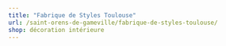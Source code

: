 ```yaml
---
title: "Fabrique de Styles Toulouse"
url: /saint-orens-de-gameville/fabrique-de-styles-toulouse/
shop: décoration intérieure
---
```


